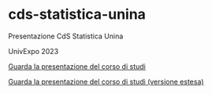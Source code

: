 # cds-statistica-unina
Presentazione CdS Statistica Unina

UnivExpo 2023

<A HREF = "https://domenicovistocco.it/download_stat/cds_statistica_unina.pdf" TARGET = "_BLANK">Guarda la presentazione del corso di studi</A>

<A HREF = "https://domenicovistocco.it/download_stat/cds_statistica_unina_long.pdf" TARGET = "_BLANK">Guarda la presentazione del corso di studi (versione estesa)</A>
